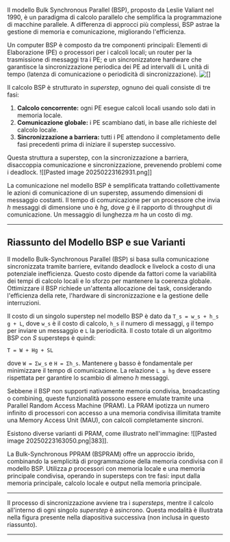
Il modello Bulk Synchronous Parallel (BSP), proposto da Leslie Valiant nel 1990, è un paradigma di calcolo parallelo che semplifica la programmazione di macchine parallele.  A differenza di approcci più complessi, BSP astrae la gestione di memoria e comunicazione, migliorando l'efficienza.

Un computer BSP è composto da tre componenti principali:  Elementi di Elaborazione (PE) o processori per i calcoli locali; un router per la trasmissione di messaggi tra i PE; e un sincronizzatore hardware che garantisce la sincronizzazione periodica dei PE ad intervalli di L unità di tempo (latenza di comunicazione o periodicità di sincronizzazione).  ![[]](_page_2_Figure_6.jpeg)

Il calcolo BSP è strutturato in *superstep*, ognuno dei quali consiste di tre fasi:

1. **Calcolo concorrente:** ogni PE esegue calcoli locali usando solo dati in memoria locale.
2. **Comunicazione globale:** i PE scambiano dati, in base alle richieste del calcolo locale.
3. **Sincronizzazione a barriera:** tutti i PE attendono il completamento delle fasi precedenti prima di iniziare il superstep successivo.

Questa struttura a superstep, con la sincronizzazione a barriera, disaccoppia comunicazione e sincronizzazione, prevenendo problemi come i deadlock. ![[Pasted image 20250223162931.png]]

La comunicazione nel modello BSP è semplificata trattando collettivamente le azioni di comunicazione di un superstep, assumendo dimensioni di messaggio costanti.  Il tempo di comunicazione per un processore che invia *h* messaggi di dimensione uno è *hg*, dove *g* è il rapporto di throughput di comunicazione.  Un messaggio di lunghezza *m* ha un costo di *mg*.

---

## Riassunto del Modello BSP e sue Varianti

Il modello Bulk-Synchronous Parallel (BSP) si basa sulla comunicazione sincronizzata tramite barriere, evitando deadlock e livelock a costo di una potenziale inefficienza.  Questo costo dipende da fattori come la variabilità dei tempi di calcolo locali e lo sforzo per mantenere la coerenza globale.  Ottimizzare il BSP richiede un'attenta allocazione dei task, considerando l'efficienza della rete, l'hardware di sincronizzazione e la gestione delle interruzioni.

Il costo di un singolo superstep nel modello BSP è dato da  `T_s = w_s + h_s g + L`, dove `w_s` è il costo di calcolo, `h_s` il numero di messaggi, `g` il tempo per inviare un messaggio e `L` la periodicità.  Il costo totale di un algoritmo BSP con *S* supersteps è quindi:

`T = W + Hg + SL`

dove `W = Σw_s` e `H = Σh_s`.  Mantenere `g` basso è fondamentale per minimizzare il tempo di comunicazione.  La relazione `L ≥ hg` deve essere rispettata per garantire lo scambio di almeno *h* messaggi.

Sebbene il BSP non supporti nativamente memoria condivisa, broadcasting o combining, queste funzionalità possono essere emulate tramite una Parallel Random Access Machine (PRAM).  La PRAM ipotizza un numero infinito di processori con accesso a una memoria condivisa illimitata tramite una Memory Access Unit (MAU), con calcoli completamente sincroni.

Esistono diverse varianti di PRAM, come illustrato nell'immagine: ![[Pasted image 20250223163050.png|383]].

La Bulk-Synchronous PPRAM (BSPRAM) offre un approccio ibrido, combinando la semplicità di programmazione della memoria condivisa con il modello BSP.  Utilizza *p* processori con memoria locale e una memoria principale condivisa, operando in supersteps con tre fasi: input dalla memoria principale, calcolo locale e output nella memoria principale.

---

Il processo di sincronizzazione avviene tra i *supersteps*, mentre il calcolo all'interno di ogni singolo *superstep* è asincrono.  Questa modalità è illustrata nella figura presente nella diapositiva successiva (non inclusa in questo riassunto).

---
